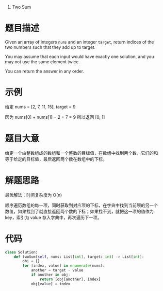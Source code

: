 1. Two Sum

# 题目描述

Given an array of integers `nums` and an integer `target`, return indices of the two numbers such that they add up to target.

You may assume that each input would have exactly one solution, and you may not use the same element twice.

You can return the answer in any order.

# 示例

给定 nums = [2, 7, 11, 15], target = 9

因为 nums[0] + nums[1] = 2 + 7 = 9
所以返回 [0, 1]

# 题目大意

给定一个由整数组成的数组和一个整数的目标值，在数组中找到两个数，它们的和等于给定的目标值，最后返回两个数在数组中的下标。

# 解题思路

最优解法：时间复杂度为 O(n)

顺序遍历数组的每一项，同时获取到对应项的下标，在字典中找到当前项的另一个数值，如果找到了就直接返回两个数的下标；如果找不到，就把这一项的值作为 key，索引为 value 存入字典中，再次遍历下一项。

# 代码

```python
class Solution:
    def twoSum(self, nums: List[int], target: int) -> List[int]:
        obj = {}
        for [index, value] in enumerate(nums):
            another = target - value
            if another in obj:
                return [obj[another], index]
            obj[value] = index
```
